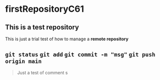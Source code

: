 # firstRepositoryC61
## This is a test repository 

This is just a trial test of how to manage a **remote repository**

`git status`
`git add`
`git commit -m "msg"`
`git push origin main`
---
>Just a test of comment
s

